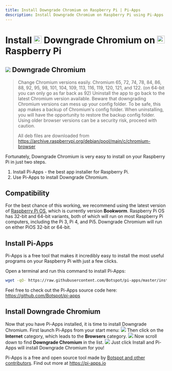 ```yaml
---
title: Install Downgrade Chromium on Raspberry Pi | Pi-Apps
description: Install Downgrade Chromium on Raspberry Pi using Pi-Apps
---
```

<div class="simple-install-content content">

# Install <img src="/img/app-icons/Downgrade Chromium/icon-64.png" height=24> Downgrade Chromium on <img src=/img/other-icons/raspberrypi-icon.svg height=24> Raspberry Pi

## <img src="/img/app-icons/Downgrade Chromium/icon-64.png"> Downgrade Chromium
> Change Chromium versions easily.
> Chromium 65, 72, 74, 78, 84, 86, 88, 92, 95, 98, 101, 104, 109, 113, 116, 119, 120, 121, and 122. (on 64-bit you can only go as far back as 92)
> Uninstall the app to go back to the latest Chromium version available.
> Beware that downgrading Chromium versions can mess up your config folder. To be safe, this app makes a backup of Chromium's config folder. When uninstalling, you will have the opportunity to restore the backup config folder.
> Using older browser versions can be a security risk, proceed with caution.
> 
> All deb files are downloaded from https://archive.raspberrypi.org/debian/pool/main/c/chromium-browser

Fortunately, Downgrade Chromium is very easy to install on your Raspberry Pi in just two steps.
1. Install Pi-Apps - the best app installer for Raspberry Pi.
2. Use Pi-Apps to install Downgrade Chromium.
</div>
<div class="simple-install-content content">

## Compatibility
For the best chance of this working, we recommend using the latest version of [Raspberry Pi OS](https://www.raspberrypi.com/software/), which is currently version **Bookworm**.
Raspberry Pi OS has 32-bit and 64-bit variants, both of which will run on most Raspberry Pi computers, including the Pi 3, Pi 4, and Pi5.
Downgrade Chromium will run on either PiOS 32-bit or 64-bit.
</div>
<div class="simple-install-content content">

## Install Pi-Apps

Pi-Apps is a free tool that makes it incredibly easy to install the most useful programs on your Raspberry Pi with just a few clicks.

Open a terminal and run this command to install Pi-Apps:
```bash
wget -qO- https://raw.githubusercontent.com/Botspot/pi-apps/master/install | bash
```
Feel free to check out the Pi-Apps source code here: https://github.com/Botspot/pi-apps
</div>
<div class="simple-install-content content">

## Install Downgrade Chromium

Now that you have Pi-Apps installed, it is time to install Downgrade Chromium.
First launch Pi-Apps from your start menu:
<img src="/img/start-menu.png">
Then click on the <b>Internet</b> category, which leads to the <b>Browsers</b> category.
<img src="/img/category-selections/Browsers.png">
Now scroll down to find <b>Downgrade Chromium</b> in the list.
<img src="/img/app-icons/Downgrade Chromium/app-selection.png">
Just click Install and Pi-Apps will install Downgrade Chromium for you!
</div>
<div class="simple-install-content content">

Pi-Apps is a free and open source tool made by [Botspot and other contributors](/about/#contributors). Find out more at https://pi-apps.io
</div>
